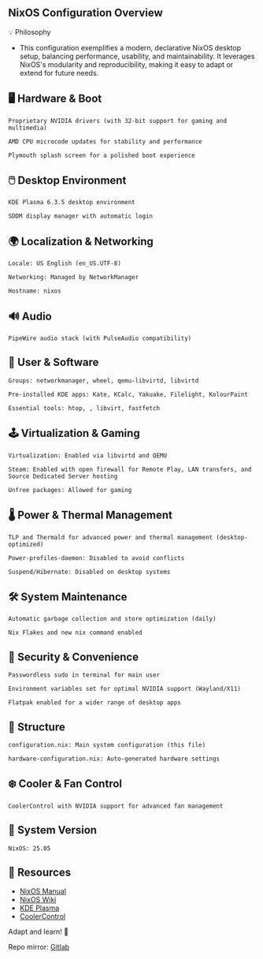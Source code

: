 ## NixOS Configuration Overview

💡 Philosophy

- This configuration exemplifies a modern, declarative NixOS desktop setup, balancing performance, usability, and maintainability. It leverages NixOS's modularity and reproducibility, making it easy to adapt or extend for future needs.

## 

## 🖥️ Hardware & Boot   

    Proprietary NVIDIA drivers (with 32-bit support for gaming and multimedia)

    AMD CPU microcode updates for stability and performance

    Plymouth splash screen for a polished boot experience
    

## 🖱️ Desktop Environment

    KDE Plasma 6.3.5 desktop environment

    SDDM display manager with automatic login    

## 🌍 Localization & Networking

    Locale: US English (en_US.UTF-8)    

    Networking: Managed by NetworkManager

    Hostname: nixos
    

## 🔊 Audio

    PipeWire audio stack (with PulseAudio compatibility)

## 👤 User & Software   

    Groups: networkmanager, wheel, qemu-libvirtd, libvirtd

    Pre-installed KDE apps: Kate, KCalc, Yakuake, Filelight, KolourPaint

    Essential tools: htop, , libvirt, fastfetch
    

## 🕹️ Virtualization & Gaming

    Virtualization: Enabled via libvirtd and QEMU

    Steam: Enabled with open firewall for Remote Play, LAN transfers, and Source Dedicated Server hosting

    Unfree packages: Allowed for gaming
    

## 🌡️ Power & Thermal Management

    TLP and Thermald for advanced power and thermal management (desktop-optimized)

    Power-profiles-daemon: Disabled to avoid conflicts

    Suspend/Hibernate: Disabled on desktop systems
    

## 🛠️ System Maintenance

    Automatic garbage collection and store optimization (daily)

    Nix Flakes and new nix command enabled
    

## 🔐 Security & Convenience

    Passwordless sudo in terminal for main user

    Environment variables set for optimal NVIDIA support (Wayland/X11)

    Flatpak enabled for a wider range of desktop apps
    
    

 ## 📁 Structure

    configuration.nix: Main system configuration (this file)

    hardware-configuration.nix: Auto-generated hardware settings


## ❄️ Cooler & Fan Control

    CoolerControl with NVIDIA support for advanced fan management
    

## 📝 System Version

    NixOS: 25.05 

##

## 🔗 Resources

- [NixOS Manual](https://nixos.org/manual/nixos/stable/)
- [NixOS Wiki](https://nixos.wiki/)
- [KDE Plasma](https://kde.org/plasma-desktop/)
- [CoolerControl](https://github.com/codifryed/coolercontrol)


Adapt and learn! 🚀

Repo mirror: [Gitlab](https://gitlab.com/S1RCAM/personal-nix-configuration)
